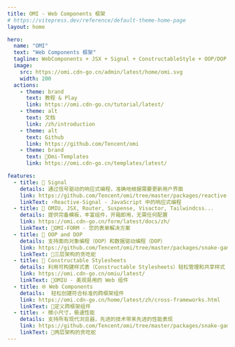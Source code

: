 ```yaml
---
title: OMI - Web Components 框架
# https://vitepress.dev/reference/default-theme-home-page
layout: home

hero:
  name: "OMI"
  text: "Web Components 框架"
  tagline: WebComponents + JSX + Signal + ConstructableStyle + OOP/DOP
  image:
    src: https://omi.cdn-go.cn/admin/latest/home/omi.svg
    width: 200
  actions:
    - theme: brand
      text: 教程 & Play
      link: https://omi.cdn-go.cn/tutorial/latest/
    - theme: alt
      text: 文档
      link: /zh/introduction
    - theme: alt
      text: Github
      link: https://github.com/Tencent/omi
    - theme: brand
      text: 🎉Omi-Templates
      link: https://omi.cdn-go.cn/templates/latest/

features:
  - title: 📶 Signal
    details: 通过信号驱动的响应式编程，准确地根据需要更新用户界面
    link: https://github.com/Tencent/omi/tree/master/packages/reactive-signal
    linkText: ⚡️Reactive-Signal - JavaScript 中的响应式编程
  - title: 🔪 OMIU, JSX, Router, Suspense, Visactor, Tailwindcss...
    details: 提供完备模板，丰富组件，开箱即用，无需任何配置
    link: https://omi.cdn-go.cn/form/latest/docs/zh/
    linkText: 🎁OMI-FORM - 您的表单解决方案
  - title: 💯 OOP and DOP
    details: 支持面向对象编程（OOP）和数据驱动编程（DOP）
    link: https://github.com/Tencent/omi/tree/master/packages/snake-game-3tier
    linkText: 🐍三层架构的贪吃蛇
  - title: 💒 Constructable Stylesheets
    details: 利用可构建样式表（Constructable Stylesheets）轻松管理和共享样式
    link: https://omi.cdn-go.cn/omiu/latest/
    linkText: 🎉OMIU - 美观易用的 Web 组件
  - title: 🌐 Web Components
    details:  轻松创建符合标准的跨框架组件
    link: https://omi.cdn-go.cn/home/latest/zh/cross-frameworks.html
    linkText: 💯定义跨框架组件
  - title: ⚡ 微小尺寸，极速性能
    details: 支持所有现代浏览器，先进的技术带来先进的性能表现
    link: https://github.com/Tencent/omi/tree/master/packages/snake-game-2tier
    linkText: 🐍两层架构的贪吃蛇
---
```

